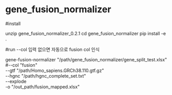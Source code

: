 # gene_fusion_normalizer

#install 

unzip gene_fusion_normalizer_0.2.1
cd gene_fusion_normalizer
pip install -e .

#run --col 입력 없으면 자동으로 fusion col 인식

  gene-fusion-normalizer "/path/gene_fusion_normalizer/gene_split_test.xlsx" \
  #--col "fusion" \
  --gtf "/path/Homo_sapiens.GRCh38.110.gtf.gz" \
  --hgnc "/path/hgnc_complete_set.txt" \
  --explode \
  -o "/out_path/fusion_mapped.xlsx"

  
